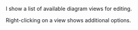 I show a list of available diagram views for editing.

Right-clicking on a view shows additional options.